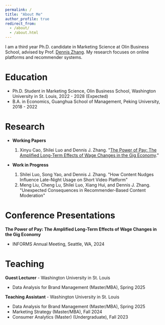 ```yaml
---
permalink: /
title: "About Me"
author_profile: true
redirect_from: 
  - /about/
  - /about.html
---
```


I am a third year Ph.D. candidate in Marketing Science at Olin Business School, advised by Prof. [Dennis Zhang](http://denniszhang.org/). My research focuses on online platforms and recommender systems.

Education
======
+ Ph.D. Student in Marketing Science, Olin Business School, Washington University in St. Louis, 2022 - 2028 (Expected)
+ B.A. in Economics, Guanghua School of Management, Peking University, 2018 - 2022

Research
======
+ **Working Papers**
  1. Xinyu Cao, Shilei Luo and Dennis J. Zhang. "[The Power of Pay: The Amplified Long-Term Effects of Wage Changes in the Gig Economy](https://papers.ssrn.com/sol3/papers.cfm?abstract_id=5187750)." 

+ **Work in Progress**
  1. Shilei Luo, Song Yao, and Dennis J. Zhang. "How Content Nudges Influence Late-Night Usage on Short Video Platform"
  2. Meng Liu, Cheng Lu, Shilei Luo, Xiang Hui, and Dennis J. Zhang. "Unexpected Consequences in Recommender-Based Content Moderation"

Conference Presentations
======
**The Power of Pay: The Amplified Long-Term Effects of Wage Changes in the Gig Economy**
+ INFORMS Annual Meeting, Seattle, WA, 2024

Teaching
======
**Guest Lecturer** - Washington University in St. Louis
+ Data Analysis for Brand Management (Master/MBA), Spring 2025

**Teaching Assistant** - Washington University in St. Louis
+ Data Analysis for Brand Management (Master/MBA), Spring 2025
+ Marketing Strategy (Master/MBA),  Fall 2024
+ Consumer Analytics (Master) (Undergraduate),  Fall 2023
